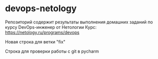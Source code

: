 # devops-netology

Репозиторий содержит результаты выполнения домашних заданий по курсу DevOps-инженер от Нетологии
Курс: https://netology.ru/programs/devops

Новая строка для ветки "fix"

Строка для проверки работы с git в pycharm